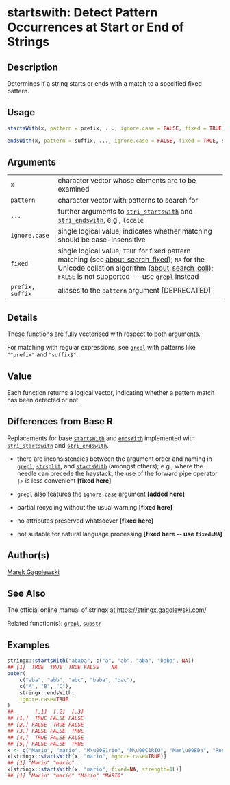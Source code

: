 # startswith: Detect Pattern Occurrences at Start or End of Strings

## Description

Determines if a string starts or ends with a match to a specified fixed pattern.

## Usage

```r
startsWith(x, pattern = prefix, ..., ignore.case = FALSE, fixed = TRUE, prefix)

endsWith(x, pattern = suffix, ..., ignore.case = FALSE, fixed = TRUE, suffix)
```

## Arguments

|                  |                                                                                                                                                                                                                                                                                                                                             |
|------------------|---------------------------------------------------------------------------------------------------------------------------------------------------------------------------------------------------------------------------------------------------------------------------------------------------------------------------------------------|
| `x`              | character vector whose elements are to be examined                                                                                                                                                                                                                                                                                          |
| `pattern`        | character vector with patterns to search for                                                                                                                                                                                                                                                                                                |
| `...`            | further arguments to [`stri_startswith`](https://stringi.gagolewski.com/rapi/stri_startsendswith.html) and [`stri_endswith`](https://stringi.gagolewski.com/rapi/stri_startsendswith.html), e.g., `locale`                                                                                                                                  |
| `ignore.case`    | single logical value; indicates whether matching should be case-insensitive                                                                                                                                                                                                                                                                 |
| `fixed`          | single logical value; `TRUE` for fixed pattern matching (see [about\_search\_fixed](https://stringi.gagolewski.com/rapi/about_search_fixed.html)); `NA` for the Unicode collation algorithm ([about\_search\_coll](https://stringi.gagolewski.com/rapi/about_search_coll.html)); `FALSE` is not supported -- use [`grepl`](grep.md) instead |
| `prefix, suffix` | aliases to the `pattern` argument \[DEPRECATED\]                                                                                                                                                                                                                                                                                            |

## Details

These functions are fully vectorised with respect to both arguments.

For matching with regular expressions, see [`grepl`](grep.md) with patterns like `"^prefix"` and `"suffix$"`.

## Value

Each function returns a logical vector, indicating whether a pattern match has been detected or not.

## Differences from Base R

Replacements for base [`startsWith`](https://stat.ethz.ch/R-manual/R-devel/library/base/help/startsWith.html) and [`endsWith`](https://stat.ethz.ch/R-manual/R-devel/library/base/help/endsWith.html) implemented with [`stri_startswith`](https://stringi.gagolewski.com/rapi/stri_startsendswith.html) and [`stri_endswith`](https://stringi.gagolewski.com/rapi/stri_startsendswith.html).

-   there are inconsistencies between the argument order and naming in [`grepl`](https://stat.ethz.ch/R-manual/R-devel/library/base/help/grepl.html), [`strsplit`](https://stat.ethz.ch/R-manual/R-devel/library/base/help/strsplit.html), and [`startsWith`](https://stat.ethz.ch/R-manual/R-devel/library/base/help/startsWith.html) (amongst others); e.g., where the needle can precede the haystack, the use of the forward pipe operator `|>` is less convenient **\[fixed here\]**

-   [`grepl`](https://stat.ethz.ch/R-manual/R-devel/library/base/help/grepl.html) also features the `ignore.case` argument **\[added here\]**

-   partial recycling without the usual warning **\[fixed here\]**

-   no attributes preserved whatsoever **\[fixed here\]**

-   not suitable for natural language processing **\[fixed here -- use `fixed=NA`\]**

## Author(s)

[Marek Gagolewski](https://www.gagolewski.com/)

## See Also

The official online manual of <span class="pkg">stringx</span> at <https://stringx.gagolewski.com/>

Related function(s): [`grepl`](grep.md), [`substr`](substr.md)

## Examples




```r
stringx::startsWith("ababa", c("a", "ab", "aba", "baba", NA))
## [1]  TRUE  TRUE  TRUE FALSE    NA
outer(
    c("aba", "abb", "abc", "baba", "bac"),
    c("A", "B", "C"),
    stringx::endsWith,
    ignore.case=TRUE
)
##       [,1]  [,2]  [,3]
## [1,]  TRUE FALSE FALSE
## [2,] FALSE  TRUE FALSE
## [3,] FALSE FALSE  TRUE
## [4,]  TRUE FALSE FALSE
## [5,] FALSE FALSE  TRUE
x <- c("Mario", "mario", "M\u00E1rio", "M\u00C1RIO", "Mar\u00EDa", "Rosario")
x[stringx::startsWith(x, "mario", ignore.case=TRUE)]
## [1] "Mario" "mario"
x[stringx::startsWith(x, "mario", fixed=NA, strength=1L)]
## [1] "Mario" "mario" "Mário" "MÁRIO"
```
